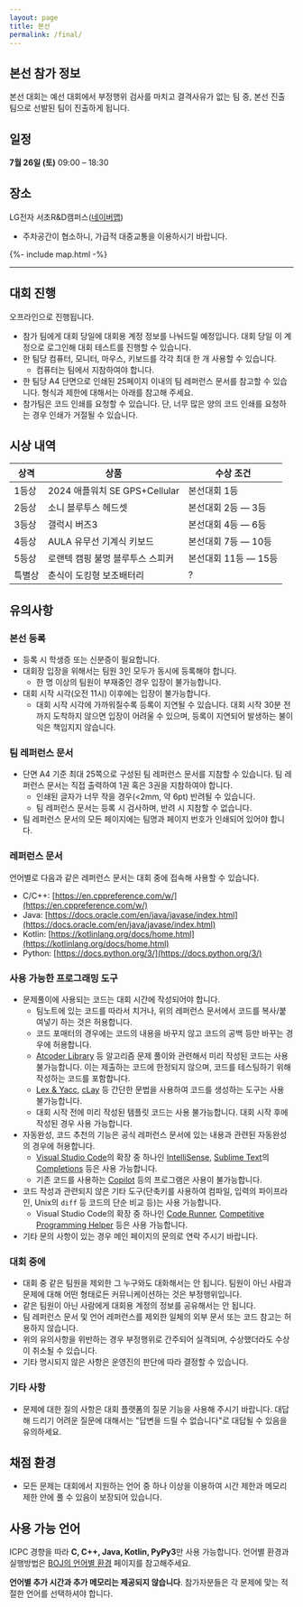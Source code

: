 ```yaml
---
layout: page
title: 본선
permalink: /final/
---
```


## 본선 참가 정보

본선 대회는 예선 대회에서 부정행위 검사를 마치고 결격사유가 없는 팀 중, 본선 진출 팀으로 선발된 팀이 진출하게 됩니다.

## 일정

**7월 26일 (토)** 09:00 – 18:30

## 장소

LG전자 서초R&D캠퍼스([네이버맵](https://map.naver.com/p/entry/place/18748018))

- 주차공간이 협소하니, 가급적 대중교통을 이용하시기 바랍니다.

{%- include map.html -%}

---

## 대회 진행

오프라인으로 진행됩니다.

- 참가 팀에게 대회 당일에 대회용 계정 정보를 나눠드릴 예정입니다. 대회 당일 이 계정으로 로그인해 대회 테스트를 진행할 수 있습니다.
- 한 팀당 컴퓨터, 모니터, 마우스, 키보드를 각각 최대 한 개 사용할 수 있습니다.
  - 컴퓨터는 팀에서 지참하여야 합니다.
- 한 팀당 A4 단면으로 인쇄된 25페이지 이내의 팀 레퍼런스 문서를 참고할 수 있습니다. 형식과 제한에 대해서는 아래를 참고해 주세요.
- 참가팀은 코드 인쇄를 요청할 수 있습니다. 단, 너무 많은 양의 코드 인쇄를 요청하는 경우 인쇄가 거절될 수 있습니다.

## 시상 내역

| 상격 | 상품 | 수상 조건 |
| - | - | - |
| 1등상 | 2024 애플워치 SE GPS+Cellular | 본선대회 1등 |
| 2등상 | 소니 블루투스 헤드셋 | 본선대회 2등 — 3등 |
| 3등상 | 갤럭시 버즈3 | 본선대회 4등 — 6등 |
| 4등상 | AULA 유무선 기계식 키보드 | 본선대회 7등 — 10등 |
| 5등상 | 로랜텍 캠핑 불멍 블루투스 스피커 | 본선대회 11등 — 15등 |
| 특별상 | 춘식이 도킹형 보조배터리 | ? |

## 유의사항

### 본선 등록

- 등록 시 학생증 또는 신분증이 필요합니다.
- 대회장 입장을 위해서는 팀원 3인 모두가 동시에 등록해야 합니다.
  - 한 명 이상의 팀원이 부재중인 경우 입장이 불가능합니다.
- 대회 시작 시각(오전 11시) 이후에는 입장이 불가능합니다.
  - 대회 시작 시각에 가까워질수록 등록이 지연될 수 있습니다. 대회 시작 30분 전까지 도착하지 않으면 입장이 어려울 수 있으며, 등록이 지연되어 발생하는 불이익은 책임지지 않습니다.

### 팀 레퍼런스 문서

- 단면 A4 기준 최대 25쪽으로 구성된 팀 레퍼런스 문서를 지참할 수 있습니다. 팀 레퍼런스 문서는 직접 출력하여 1권 혹은 3권을 지참하여야 합니다.
  - 인쇄된 글자가 너무 작을 경우(<2mm, 약 6pt) 반려될 수 있습니다.
  - 팀 레퍼런스 문서는 등록 시 검사하며, 반려 시 지참할 수 없습니다.
- 팀 레퍼런스 문서의 모든 페이지에는 팀명과 페이지 번호가 인쇄되어 있어야 합니다.

### 레퍼런스 문서

언어별로 다음과 같은 레퍼런스 문서는 대회 중에 접속해 사용할 수 있습니다.

- C/C++: [https://en.cppreference.com/w/](https://en.cppreference.com/w/)
- Java: [https://docs.oracle.com/en/java/javase/index.html](https://docs.oracle.com/en/java/javase/index.html)
- Kotlin: [https://kotlinlang.org/docs/home.html](https://kotlinlang.org/docs/home.html)
- Python: [https://docs.python.org/3/](https://docs.python.org/3/)

### 사용 가능한 프로그래밍 도구

- 문제풀이에 사용되는 코드는 대회 시간에 작성되어야 합니다.
  - 팀노트에 있는 코드를 따라서 치거나, 위의 레퍼런스 문서에서 코드를 복사/붙여넣기 하는 것은 허용합니다.
  - 코드 포매터의 경우에는 코드의 내용을 바꾸지 않고 코드의 공백 등만 바꾸는 경우에 허용합니다.
  - [Atcoder Library](https://github.com/atcoder/ac-library) 등 알고리즘 문제 풀이와 관련해서 미리 작성된 코드는 사용 불가능합니다. 이는 제출하는 코드에 한정되지 않으며, 코드를 테스팅하기 위해 작성하는 코드를 포함합니다.
  - [Lex & Yacc](http://dinosaur.compilertools.net/), [cLay](http://rsujskf.s602.xrea.com/?cLay) 등 간단한 문법을 사용하여 코드를 생성하는 도구는 사용 불가능합니다.
  - 대회 시작 전에 미리 작성된 템플릿 코드는 사용 불가능합니다. 대회 시작 후에 작성된 경우 사용 가능합니다.
- 자동완성, 코드 추천의 기능은 공식 레퍼런스 문서에 있는 내용과 관련된 자동완성의 경우에 허용합니다.
  - [Visual Studio Code](https://code.visualstudio.com/)의 확장 중 하나인 [IntelliSense](https://code.visualstudio.com/docs/editor/intellisense), [Sublime Text](https://www.sublimetext.com/)의 [Completions](https://www.sublimetext.com/docs/completions.html) 등은 사용 가능합니다.
  - 기존 코드를 사용하는 [Copilot](https://github.com/features/copilot) 등의 프로그램은 사용이 불가능합니다.
- 코드 작성과 관련되지 않은 기타 도구(단축키를 사용하여 컴파일, 입력의 파이프라인, Unix의 `diff` 등 코드의 단순 비교 등)는 사용 가능합니다.
  - Visual Studio Code의 확장 중 하나인 [Code Runner](https://marketplace.visualstudio.com/items?itemName=formulahendry.code-runner), [Competitive Programming Helper](https://marketplace.visualstudio.com/items?itemName=DivyanshuAgrawal.competitive-programming-helper) 등은 사용 가능합니다.
- 기타 문의 사항이 있는 경우 메인 페이지의 문의로 연락 주시기 바랍니다.

### 대회 중에

- 대회 중 같은 팀원을 제외한 그 누구와도 대화해서는 안 됩니다. 팀원이 아닌 사람과 문제에 대해 어떤 형태로든 커뮤니케이션하는 것은 부정행위입니다.
- 같은 팀원이 아닌 사람에게 대회용 계정의 정보를 공유해서는 안 됩니다.
- 팀 레퍼런스 문서 및 언어 레퍼런스를 제외한 일체의 외부 문서 또는 코드 참고는 허용하지 않습니다.
- 위의 유의사항을 위반하는 경우 부정행위로 간주되어 실격되며, 수상했더라도 수상이 취소될 수 있습니다.
- 기타 명시되지 않은 사항은 운영진의 판단에 따라 결정할 수 있습니다.

### 기타 사항

- 문제에 대한 질의 사항은 대회 플랫폼의 질문 기능을 사용해 주시기 바랍니다. 대답해 드리기 어려운 질문에 대해서는 "답변을 드릴 수 없습니다"로 대답될 수 있음을 유의하세요.

## 채점 환경

<!-- - [대회 안내](https://ucpc.acmicpc.net/info) 페이지를 참고해주세요. -->

- 모든 문제는 대회에서 지원하는 언어 중 하나 이상을 이용하여 시간 제한과 메모리 제한 안에 풀 수 있음이 보장되어 있습니다.

## 사용 가능 언어

ICPC 경향을 따라 **C, C++, Java, Kotlin, PyPy3**만 사용 가능합니다.
언어별 환경과 실행방법은 [BOJ의 언어별 환경](https://www.acmicpc.net/help/language) 페이지를 참고해주세요.

**언어별 추가 시간과 추가 메모리는 제공되지 않습니다**.
참가자분들은 각 문제에 맞는 적절한 언어를 선택하셔야 합니다.
